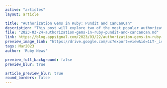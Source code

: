 ```yaml
---
active: "articles"
layout: article

title: "Authorization Gems in Ruby: Pundit and CanCanCan"
description: "This post will explore two of the most popular authorization libraries in Ruby so far: Pundit and CanCanCan."
file: "2023-03-24-authorization-gems-in-ruby-pundit-and-cancancan.md"
link: https://blog.appsignal.com/2023/03/22/authorization-gems-in-ruby-pundit-and-cancancan.html 
preview_image_link: "https://drive.google.com/uc?export=view&id=1LT-_isep69CAJX-KE1DK4_aQJ6TZNAtV"
tags: Mar2023
author: 'Ruby News'

preview_full_background: false
preview_blur: true

article_preview_blur: true
round_borders: false
---
```

